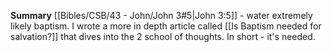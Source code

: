 **Summary**
[[Bibles/CSB/43 - John/John 3#5|John 3:5]] - water extremely likely baptism. I wrote a more in depth article called [[Is Baptism needed for salvation?]] that dives into the 2 school of thoughts. In short - it's needed.